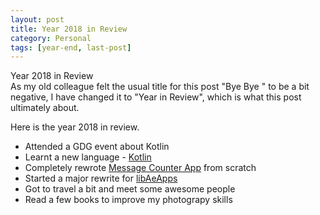 ```yaml
---
layout: post
title: Year 2018 in Review
category: Personal
tags: [year-end, last-post]
---
```

<div class="custom-post-header violet">  
    <div class="custom-post-title">Year 2018 in Review</div>  
</div>
As my old colleague felt the usual title for this post "Bye Bye <Year>" to be a bit negative, I have changed it to "Year in Review", which 
is what this post ultimately about.

<!-- more -->
Here is the year 2018 in review.

* Attended a GDG event about Kotlin
* Learnt a new language - [Kotlin](http://midhunhk.github.io/dev/2018/07/24/kotlin/)
* Completely rewrote [Message Counter App](http://midhunhk.github.io/dev/2018/09/12/message-counter-4/) from scratch
* Started a major rewrite for [libAeApps](http://midhunhk.github.io/dev/2018/09/21/announcing-lib-ae-apps-4/)
* Got to travel a bit and meet some awesome people
* Read a few books to improve my photograpy skills
